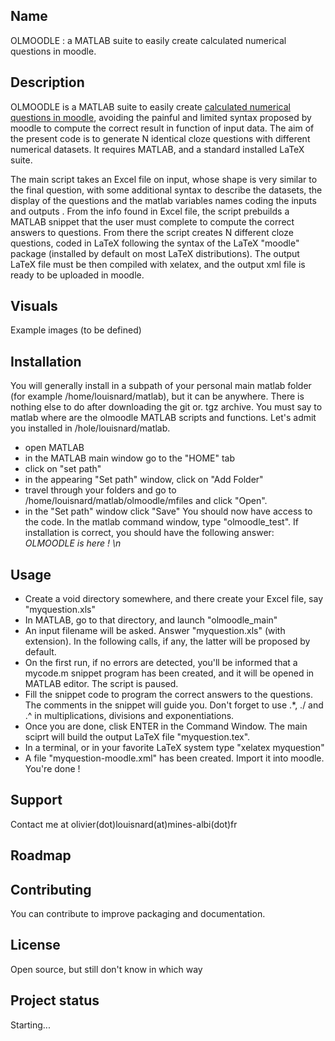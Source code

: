 ## Name
OLMOODLE : a MATLAB suite to easily create calculated numerical questions in moodle.

## Description
OLMOODLE is a MATLAB suite to easily create [calculated numerical questions in moodle](https://docs.moodle.org/500/en/Calculated_question_type), avoiding the painful and limited syntax proposed by moodle to compute the correct result in function of input data. The aim of the present code is to generate N identical cloze questions with different numerical datasets. It requires MATLAB, and a standard installed LaTeX suite.

The main script takes an Excel file on input, whose shape is very similar to the final question, with some additional syntax to describe the datasets, the display of the questions and the matlab variables names coding the inputs and outputs . From the info found in Excel file, the script prebuilds a MATLAB snippet that the user must complete to compute the correct answers to questions. From there the script creates N different cloze questions, coded in LaTeX following the syntax of the LaTeX "moodle" package (installed by default on most LaTeX distributions). The output LaTeX file must be then compiled with xelatex, and the output xml file is ready to be uploaded in moodle.

## Visuals
Example images (to be defined)

## Installation
You will generally install in a subpath of your personal main matlab folder (for example /home/louisnard/matlab), but it can be anywhere. 
There is nothing else to do after downloading the git or. tgz archive. You must say to matlab where are the olmoodle MATLAB scripts and functions. Let's admit you installed in /hole/louisnard/matlab. 
- open MATLAB
- in the MATLAB main window go to the "HOME" tab
- click on "set path"
- in the appearing "Set path" window, click on "Add Folder"
- travel through your folders and go to /home/louisnard/matlab/olmoodle/mfiles and click "Open".
- in the "Set path" window click "Save"
You should now have access to the code. In the matlab command window, type "olmoodle_test". If installation is correct, you should have the following answer:
_OLMOODLE is here ! \n_

## Usage
- Create a void directory somewhere, and there create your Excel file, say "myquestion.xls"
- In MATLAB, go to that directory, and launch "olmoodle_main"
- An input filename will be asked. Answer "myquestion.xls" (with extension). In the following calls, if any, the latter will be proposed by default.
- On the first run, if no errors are detected, you'll be informed that a mycode.m snippet program has been created, and it will be opened in MATLAB editor. The script is paused.
- Fill the snippet code to program the correct answers to the questions. The comments in the snippet will guide you. Don't forget to use .*, ./ and .^ in multiplications, divisions and exponentiations.
- Once you are done, clisk ENTER in the Command Window. The main sciprt will build the output LaTeX file "myquestion.tex".
- In a terminal, or in your favorite LaTeX system type "xelatex myquestion"
- A file "myquestion-moodle.xml" has been created. Import it into moodle. You're done !

## Support
Contact me at olivier(dot)louisnard(at)mines-albi(dot)fr

## Roadmap

## Contributing
You can contribute to improve packaging and documentation.

## License
Open source, but still don't know in which way

## Project status
Starting...
